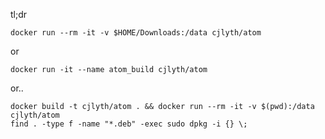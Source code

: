
tl;dr

```
docker run --rm -it -v $HOME/Downloads:/data cjlyth/atom
```
or 
```
docker run -it --name atom_build cjlyth/atom
```



or..

```
docker build -t cjlyth/atom . && docker run --rm -it -v $(pwd):/data cjlyth/atom
find . -type f -name "*.deb" -exec sudo dpkg -i {} \;
```
